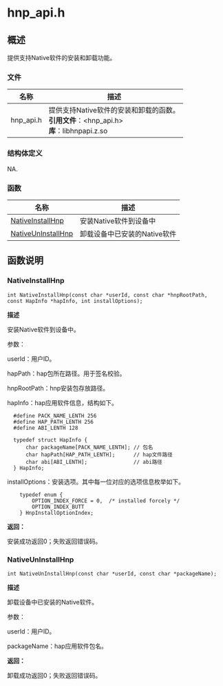 # hnp_api.h

## 概述

提供支持Native软件的安装和卸载功能。

### 文件

| 名称      | 描述                                                                                                                                  |
| --------- | ------------------------------------------------------------------------------------------------------------------------------------- |
| hnp_api.h | 提供支持Native软件的安装和卸载的函数。<br/>**引用文件**：&lt;hnp_api.h&gt;<br/>**库**：libhnpapi.z.so |

### 结构体定义

NA.

### 函数

| 名称                                   | 描述                         |
| -------------------------------------- | ---------------------------- |
| [NativeInstallHnp](#nativeinstallhnp)     | 安装Native软件到设备中       |
| [NativeUnInstallHnp](#nativeuninstallhnp) | 卸载设备中已安装的Native软件 |

## 函数说明

### NativeInstallHnp

```
int NativeInstallHnp(const char *userId, const char *hnpRootPath, const HapInfo *hapInfo, int installOptions);
```

**描述**

  安装Native软件到设备中。

  参数：

  userId：用户ID。

  hapPath：hap包所在路径。用于签名校验。

  hnpRootPath：hnp安装包存放路径。

  hapInfo：hap应用软件信息，结构如下。
  ```
    #define PACK_NAME_LENTH 256
    #define HAP_PATH_LENTH 256
    #define ABI_LENTH 128

    typedef struct HapInfo {
        char packageName[PACK_NAME_LENTH]; // 包名
        char hapPath[HAP_PATH_LENTH];      // hap文件路径
        char abi[ABI_LENTH];               // abi路径
    } HapInfo;
  ```

  installOptions：安装选项。其中每一位对应的选项信息枚举如下。

```
    typedef enum {
        OPTION_INDEX_FORCE = 0,  /* installed forcely */
        OPTION_INDEX_BUTT
    } HnpInstallOptionIndex;
```

**返回：**
 
安装成功返回0；失败返回错误码。

### NativeUnInstallHnp

```
int NativeUnInstallHnp(const char *userId, const char *packageName);
```

**描述**

  卸载设备中已安装的Native软件。

  参数：

  userId：用户ID。

  packageName：hap应用软件包名。

**返回：**

卸载成功返回0；失败返回错误码。
